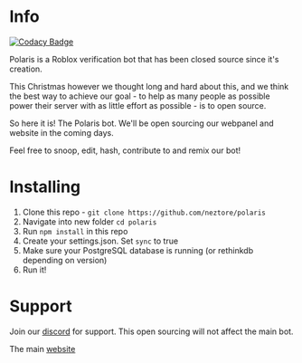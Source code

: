 # Info

[![Codacy Badge](https://api.codacy.com/project/badge/Grade/934f50cd0c354d4ebd17c0a91fc4855d)](https://app.codacy.com/app/Neztore/Polaris?utm_source=github.com&utm_medium=referral&utm_content=Neztore/Polaris&utm_campaign=Badge_Grade_Settings)

Polaris is a Roblox verification bot that has been closed source since it's creation.

This Christmas however we thought long and hard about this, and we think the best way to achieve our goal - to help as many people as possible power their server with as little effort as possible - is to open source.

So here it is! The Polaris bot. We'll be open sourcing our webpanel and website in the coming days.

Feel free to snoop, edit, hash, contribute to and remix our bot!

# Installing
1. Clone this repo - `git clone https://github.com/neztore/polaris`
2. Navigate into new folder `cd polaris`
3. Run `npm install` in this repo
4. Create your settings.json. Set `sync` to true
5. Make sure your PostgreSQL database is running (or rethinkdb depending on version)
6. Run it!

# Support
Join our [discord](https://discord.gg/QevWabU) for support. This open sourcing will not affect the main bot.

The main [website](https://polaris-bot.xyz/)